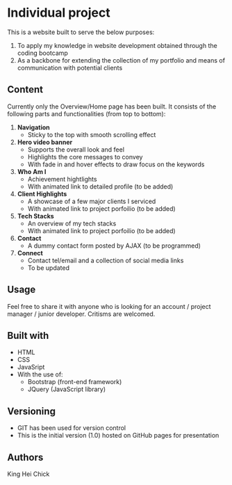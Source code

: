 # Individual project

This is a website built to serve the below purposes:
1. To apply my knowledge in website development obtained through the coding bootcamp
2. As a backbone for extending the collection of my portfolio and means of communication with potential clients

## Content
Currently only the Overview/Home page has been built. It consists of the following parts and functionalities (from top to bottom):
1. **Navigation**
    * Sticky to the top with smooth scrolling effect
2. **Hero video banner**
    * Supports the overall look and feel
    * Highlights the core messages to convey
    * With fade in and hover effects to draw focus on the keywords
3. **Who Am I**
    * Achievement hightlights
    * With animated link to detailed profile (to be added)
4. **Client Highlights**
    * A showcase of a few major clients I serviced
    * With animated link to project porfoilio (to be added)
5. **Tech Stacks**
    * An overview of my tech stacks
    * With animated link to project porfoilio (to be added)
6. **Contact**
    * A dummy contact form posted by AJAX (to be programmed)
7. **Connect**
    * Contact tel/email and a collection of social media links
    * To be updated

## Usage
Feel free to share it with anyone who is looking for an account / project manager / junior developer. Critisms are welcomed.

## Built with
- HTML
- CSS
- JavaSript
- With the use of:
    * Bootstrap (front-end framework)
    * JQuery (JavaScript library)

## Versioning
- GIT has been used for version control
- This is the initial version (1.0) hosted on GitHub pages for presentation

## Authors
King Hei Chick
